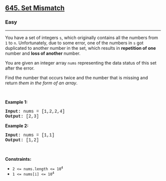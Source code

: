 <h2><a href="https://leetcode.com/problems/set-mismatch/">645. Set Mismatch</a></h2><h3>Easy</h3><hr><div><p>You have a set of integers <code style="font-family: monospace, Bangla934, sans-serif;">s</code>, which originally contains all the numbers from <code style="font-family: monospace, Bangla934, sans-serif;">1</code> to <code style="font-family: monospace, Bangla934, sans-serif;">n</code>. Unfortunately, due to some error, one of the numbers in <code style="font-family: monospace, Bangla934, sans-serif;">s</code> got duplicated to another number in the set, which results in <strong>repetition of one</strong> number and <strong>loss of another</strong> number.</p>

<p>You are given an integer array <code style="font-family: monospace, Bangla934, sans-serif;">nums</code> representing the data status of this set after the error.</p>

<p>Find the number that occurs twice and the number that is missing and return <em>them in the form of an array</em>.</p>

<p>&nbsp;</p>
<p><strong class="example">Example 1:</strong></p>
<pre style="font-family: SFMono-Regular, Consolas, &quot;Liberation Mono&quot;, Menlo, Courier, monospace, Bangla934, sans-serif;"><strong>Input:</strong> nums = [1,2,2,4]
<strong>Output:</strong> [2,3]
</pre><p><strong class="example">Example 2:</strong></p>
<pre style="font-family: SFMono-Regular, Consolas, &quot;Liberation Mono&quot;, Menlo, Courier, monospace, Bangla934, sans-serif;"><strong>Input:</strong> nums = [1,1]
<strong>Output:</strong> [1,2]
</pre>
<p>&nbsp;</p>
<p><strong>Constraints:</strong></p>

<ul>
	<li><code style="font-family: monospace, Bangla934, sans-serif;">2 &lt;= nums.length &lt;= 10<sup>4</sup></code></li>
	<li><code style="font-family: monospace, Bangla934, sans-serif;">1 &lt;= nums[i] &lt;= 10<sup>4</sup></code></li>
</ul>
</div>